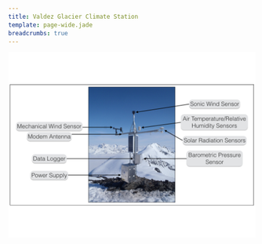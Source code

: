 ```yaml
---
title: Valdez Glacier Climate Station
template: page-wide.jade
breadcrumbs: true
---
```


<div class="row">
  <div class="col-md-10 col-xs-12 col-md-offset-1">
  <img src="img/Valdez_CS_Diagram.png" class="img-responsive">
  </div>
</div>
